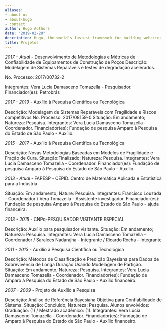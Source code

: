 ```yaml
---
aliases:
- about-us
- about-hugo
- contact
author: Hugo Authors
date: "2019-02-28"
description: Hugo, the world's fastest framework for building websites
title: Projetos
---
```


*2017 – Atual* - Desenvolvimento de Metodologias e Métricas de Confiabilidade de Equipamentos de Construção de Poços Descrição: Modelagem de Sistemas Reparáveis e testes de degradação acelerados.

No. Processo: 2017/00732-2

Integrantes: Vera Lucia Damasceno Tomazella - Pesquisador.
Financiador(es): Petrobrás

*2017 - 2019* - Auxílio à Pesquisa Científica ou Tecnológica

Descrição: Modelagem de Sistemas Reparáveis com Fragilidade e Riscos competitivos
No. Processo: 2017/08159-0
Situação: Em andamento; Natureza: Pesquisa.
Integrantes: Vera Lucia Damasceno Tomazella - Coordenador.
Financiador(es): Fundação de pesquisa Amparo à Pesquisa do Estado de São Paulo - Auxílio.

*2015 - 2017* - Auxílio à Pesquisa Científica ou Tecnológica

Descrição: Novas Metodologias Baseadas em Modelos de Fragilidade e Fração de Cura.
Situação:Finalizado; Natureza: Pesquisa.
Integrantes: Vera Lucia Damasceno Tomazella - Coordenador.
Financiador(es): Fundação de pesquisa Amparo à Pesquisa do Estado de São Paulo - Auxílio.

*2013 - Atual* - FAPESP - CEPID. Centro de Matemática Aplicada e Estatística para a Indústria

Situação: Em andamento; Nature: Pesquisa.
Integrantes: Francisco Louzada - Coordenador / Vera Tomazella - Assistente investigador.
Financiador(es): Fundação de pesquisa Amparo à Pesquisa do Estado de São Paulo - ajuda financeira.

*2013 - 2015* - CNPq-PESQUISADOR VISITANTE ESPECIAL

Descrição: Auxílio para pesquisador visitante. Situação: Em andamento; Natureza: Pesquisa.
Integrantes: Vera Lucia Damasceno Tomazella - Coordenador / Saralees Nadarajha - Integrante / Ricardo Rocha – Integrante

*2011 - 2013* - Auxílio à Pesquisa Científica ou Tecnológica

Descrição: Métodos de Classificação e Predição Bayesiana para Dados de Sobrevivência de Longa Duração Usando Modelagem de Partição.
Situação: Em andamento; Natureza: Pesquisa.
Integrantes: Vera Lucia Damasceno Tomazella - Coordenador.
Financiador(es): Fundação de Amparo à Pesquisa do Estado de São Paulo - Auxílio financeiro.

*2007 - 2009* - Projeto de Auxílio a Pesquisa

Descrição: Análise de Referência Bayesiana Objetiva para Confiabilidade de Sistema.
Situação: Concluído; Natureza: Pesquisa.
Alunos envolvidos: Graduação: (1) / Mestrado acadêmico: (1).
Integrantes: Vera Lucia Damasceno Tomazella - Coordenador.
Financiador(es): Fundação de Amparo à Pesquisa do Estado de São Paulo - Auxílio financeiro.